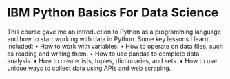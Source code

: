 # IBM Python Basics For Data Science
This course gave me an introduction to Python as a programming language and how to start working with data in Python. Some key lessons I learnt included:
•	How to work with variables.
•	How to operate on data files, such as reading and writing them.
•	How to use pandas to complete data analysis.
•	How to create lists, tuples, dictionaries, and sets.
•	How to use unique ways to collect data using APIs and web scraping.
